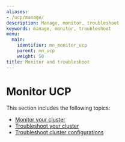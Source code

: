 ```yaml
---
aliases:
- /ucp/manage/
description: Manage, monitor, troubleshoot
keywords: manage, monitor, troubleshoot
menu:
  main:
    identifier: mn_monitor_ucp
    parent: mn_ucp
    weight: 50
title: Monitor and troubleshoot
---
```


# Monitor UCP

This section includes the following topics:

* [Monitor your cluster](monitor-ucp.md)
* [Troubleshoot your cluster](troubleshoot-ucp.md)
* [Troubleshoot cluster configurations](troubleshoot-configurations.md)